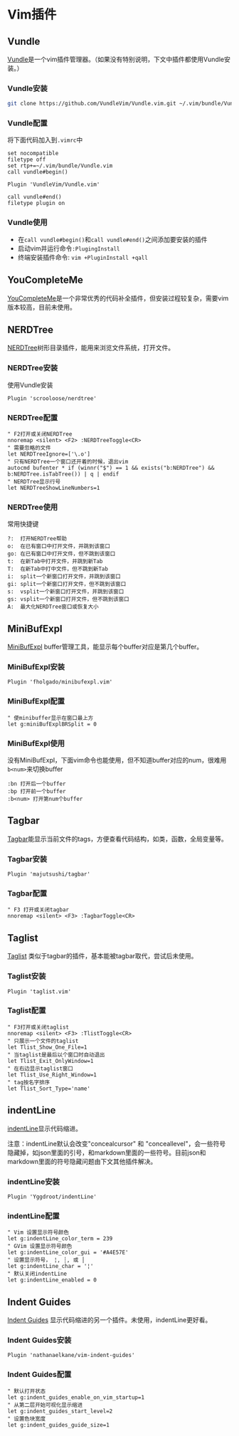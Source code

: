 # Vim插件

## Vundle

[Vundle](https://github.com/VundleVim/Vundle.vim)是一个vim插件管理器。（如果没有特别说明，下文中插件都使用Vundle安装。）

### Vundle安装

```bash
git clone https://github.com/VundleVim/Vundle.vim.git ~/.vim/bundle/Vundle.vim
```

### Vundle配置

将下面代码加入到`.vimrc`中

```vim
set nocompatible
filetype off
set rtp+=~/.vim/bundle/Vundle.vim
call vundle#begin()

Plugin 'VundleVim/Vundle.vim'

call vundle#end()
filetype plugin on
```

### Vundle使用

 * 在`call vundle#begin()`和`call vundle#end()`之间添加要安装的插件
 * 启动vim并运行命令`:PlugingInstall`
 * 终端安装插件命令: `vim +PluginInstall +qall`

## YouCompleteMe

[YouCompleteMe](https://github.com/Valloric/YouCompleteMe)是一个非常优秀的代码补全插件，但安装过程较复杂，需要vim版本较高，目前未使用。

## NERDTree

[NERDTree](https://github.com/scrooloose/nerdtree)树形目录插件，能用来浏览文件系统，打开文件。

### NERDTree安装

使用Vundle安装

```vim
Plugin 'scrooloose/nerdtree'
```

### NERDTree配置

```vim
" F2打开或关闭NERDTree
nnoremap <silent> <F2> :NERDTreeToggle<CR>
" 需要忽略的文件
let NERDTreeIgnore=['\.o']
" 只有NERDTree一个窗口还开着的时候，退出vim
autocmd bufenter * if (winnr("$") == 1 && exists("b:NERDTree") && b:NERDTree.isTabTree()) | q | endif
" NERDTree显示行号
let NERDTreeShowLineNumbers=1
```

### NERDTree使用

常用快捷键

```
?:  打开NERDTree帮助
o:  在已有窗口中打开文件，并跳到该窗口
go: 在已有窗口中打开文件，但不跳到该窗口
t:  在新Tab中打开文件，并跳到新Tab
T:  在新Tab中打中文件，但不跳到新Tab
i:  split一个新窗口打开文件，并跳到该窗口
gi: split一个新窗口打开文件，但不跳到该窗口
s:  vsplit一个新窗口打开文件，并跳到该窗口
gs: vsplit一个新窗口打开文件，但不跳到该窗口
A:  最大化NERDTree窗口或恢复大小
```

## MiniBufExpl

[MiniBufExpl](https://github.com/fholgado/minibufexpl.vim) buffer管理工具，能显示每个buffer对应是第几个buffer。

### MiniBufExpl安装

```vim
Plugin 'fholgado/minibufexpl.vim'
```

### MiniBufExpl配置

```vim
" 使minibuffer显示在窗口最上方
let g:miniBufExplBRSplit = 0
```

### MiniBufExpl使用

没有MiniBufExpl，下面vim命令也能使用，但不知道buffer对应的num，很难用`b<num>`来切换buffer

```vim
:bn 打开后一个buffer
:bp 打开前一个buffer
:b<num> 打开第num个buffer
```

## Tagbar

[Tagbar](https://github.com/majutsushi/tagbar)能显示当前文件的tags，方便查看代码结构，如类，函数，全局变量等。

### Tagbar安装

```vim
Plugin 'majutsushi/tagbar'
```

### Tagbar配置

```vim
" F3 打开或关闭tagbar
nnoremap <silent> <F3> :TagbarToggle<CR>
```

## Taglist

[Taglist](https://github.com/vim-scripts/taglist.vim) 类似于tagbar的插件，基本能被tagbar取代，尝试后未使用。

### Taglist安装

```vim
Plugin 'taglist.vim'
```

### Taglist配置

```vim
" F3打开或关闭taglist
nnoremap <silent> <F3> :TlistToggle<CR>
" 只展示一个文件的taglist
let Tlist_Show_One_File=1
" 当taglist是最后以个窗口时自动退出
let Tlist_Exit_OnlyWindow=1
" 在右边显示taglist窗口
let Tlist_Use_Right_Window=1
" tag按名字排序
let Tlist_Sort_Type='name'
```

## indentLine

[indentLine](https://github.com/Yggdroot/indentLine)显示代码缩进。

注意：indentLine默认会改变"concealcursor" 和 "conceallevel"，会一些符号隐藏掉，如json里面的引号，和markdown里面的一些符号。目前json和markdown里面的符号隐藏问题由下文其他插件解决。

### indentLine安装

```vim
Plugin 'Yggdroot/indentLine'
```

### indentLine配置

```vim
" Vim 设置显示符号颜色
let g:indentLine_color_term = 239
" GVim 设置显示符号颜色
let g:indentLine_color_gui = '#A4E57E'
" 设置显示符号， ¦, ┆, 或 │
let g:indentLine_char = '¦'
" 默认关闭indentLine
let g:indentLine_enabled = 0
```

## Indent Guides

[Indent Guides](https://github.com/nathanaelkane/vim-indent-guides) 显示代码缩进的另一个插件。未使用，indentLine更好看。

### Indent Guides安装

```vim
Plugin 'nathanaelkane/vim-indent-guides'
```

### Indent Guides配置

```vim
" 默认打开状态
let g:indent_guides_enable_on_vim_startup=1
" 从第二层开始可视化显示缩进
let g:indent_guides_start_level=2
" 设置色块宽度
let g:indent_guides_guide_size=1
```
